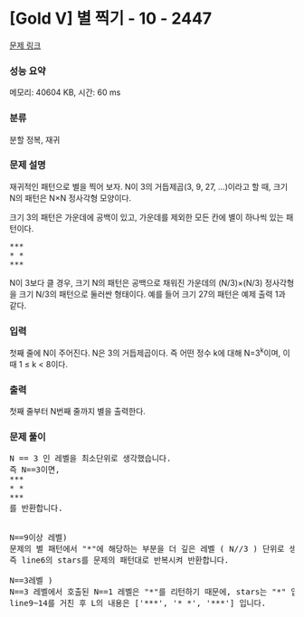 # [Gold V] 별 찍기 - 10 - 2447 

[문제 링크](https://www.acmicpc.net/problem/2447) 

### 성능 요약

메모리: 40604 KB, 시간: 60 ms

### 분류

분할 정복, 재귀

### 문제 설명

<p>재귀적인 패턴으로 별을 찍어 보자. N이 3의 거듭제곱(3, 9, 27, ...)이라고 할 때, 크기 N의 패턴은 N×N 정사각형 모양이다.</p>

<p>크기 3의 패턴은 가운데에 공백이 있고, 가운데를 제외한 모든 칸에 별이 하나씩 있는 패턴이다.</p>

<pre>***
* *
***</pre>

<p>N이 3보다 클 경우, 크기 N의 패턴은 공백으로 채워진 가운데의 (N/3)×(N/3) 정사각형을 크기 N/3의 패턴으로 둘러싼 형태이다. 예를 들어 크기 27의 패턴은 예제 출력 1과 같다.</p>

### 입력 

 <p>첫째 줄에 N이 주어진다. N은 3의 거듭제곱이다. 즉 어떤 정수 k에 대해 N=3<sup>k</sup>이며, 이때 1 ≤ k < 8이다.</p>

### 출력 

 <p>첫째 줄부터 N번째 줄까지 별을 출력한다.</p>

### 문제 풀이

<pre>
N == 3 인 레벨을 최소단위로 생각했습니다.
즉 N==3이면,
***
* *
***
를 반환합니다.


N==9이상 레벨)
문제의 별 패턴에서 "*"에 해당하는 부분을 더 깊은 레벨 ( N//3 ) 단위로 생각합니다.
즉 line6의 stars를 문제의 패턴대로 반복시켜 반환합니다.

N==3레벨 )
N==3 레벨에서 호출된 N==1 레벨은 "*"를 리턴하기 때문에, stars는 "*" 입니다.
line9~14를 거친 후 L의 내용은 ['***', '* *', '***'] 입니다.
 </pre>